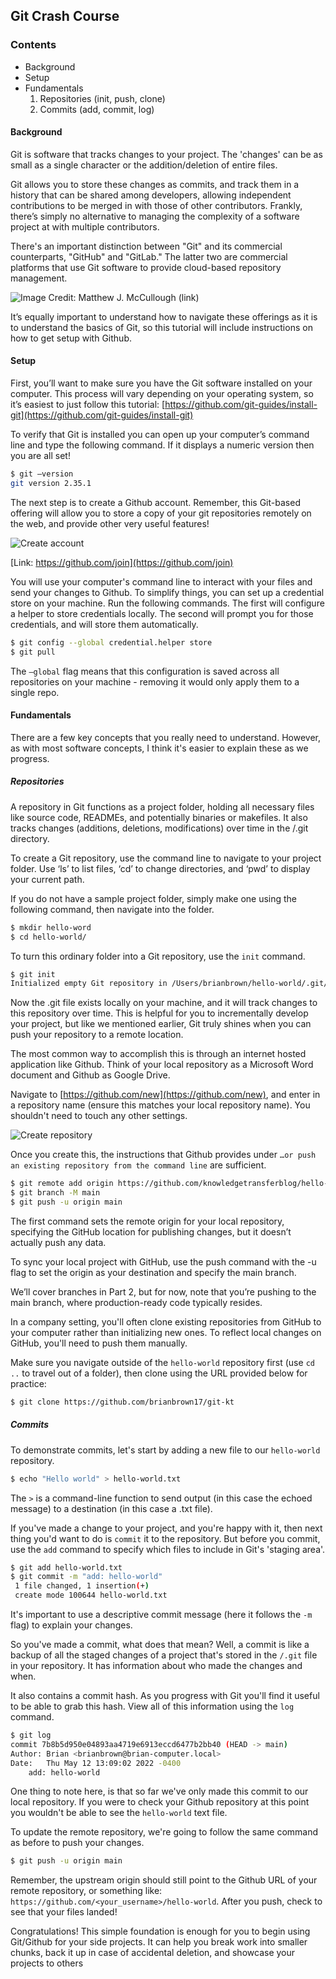 ## Git Crash Course

### Contents

- Background 
- Setup 
- Fundamentals 
	1) Repositories (init, push, clone)
	2) Commits (add, commit, log)

#### Background

Git is software that tracks changes to your project. The 'changes' can be as small as a single character or the addition/deletion of entire files.

Git allows you to store these changes as commits, and track them in a history that can be shared among developers, allowing independent contributions to be merged in with those of other contributors. Frankly, there’s simply no alternative to managing the complexity of a software project at with multiple contributors.

There's an important distinction between "Git" and its commercial counterparts, "GitHub" and "GitLab." The latter two are commercial platforms that use Git software to provide cloud-based repository management.

![Image Credit: Matthew J. McCullough (link)](assets/git_crashcourse_img_1.png)

It’s equally important to understand how to navigate these offerings as it is to understand the basics of Git, so this tutorial will include instructions on how to get setup with Github.

#### Setup

First, you’ll want to make sure you have the Git software installed on your computer. This process will vary depending on your operating system, so it’s easiest to just follow this tutorial: [https://github.com/git-guides/install-git](https://github.com/git-guides/install-git)

To verify that Git is installed you can open up your computer’s command line and type the following command. If it displays a numeric version then you are all set!

```sh
$ git –version
git version 2.35.1
```

The next step is to create a Github account. Remember, this Git-based offering will allow you to store a copy of your git repositories remotely on the web, and provide other very useful features!

![Create account](assets/git_crashcourse_img_2.png)

[Link: https://github.com/join](https://github.com/join)

You will use your computer's command line to interact with your files and send your changes to Github. To simplify things, you can set up a credential store on your machine. Run the following commands. The first will configure a helper to store credentials locally. The second will prompt you for those credentials, and will store them automatically.

```sh
$ git config --global credential.helper store
$ git pull
```

The `–global` flag means that this configuration is saved across all repositories on your machine - removing it would only apply them to a single repo.

#### Fundamentals

There are a few key concepts that you really need to understand. However, as with most software concepts, I think it's easier to explain these as we progress.

##### Repositories

A repository in Git functions as a project folder, holding all necessary files like source code, READMEs, and potentially binaries or makefiles. It also tracks changes (additions, deletions, modifications) over time in the /.git directory.

To create a Git repository, use the command line to navigate to your project folder. Use ‘ls’ to list files, ‘cd’ to change directories, and ‘pwd’ to display your current path.

If you do not have a sample project folder, simply make one using the following command, then navigate into the folder.

```sh
$ mkdir hello-word
$ cd hello-world/
```

To turn this ordinary folder into a Git repository, use the `init` command.

```sh
$ git init
Initialized empty Git repository in /Users/brianbrown/hello-world/.git/
```

Now the .git file exists locally on your machine, and it will track changes to this repository over time. This is helpful for you to incrementally develop your project, but like we mentioned earlier, Git truly shines when you can push your repository to a remote location.

The most common way to accomplish this is through an internet hosted application like Github. Think of your local repository as a Microsoft Word document and Github as Google Drive.

Navigate to [https://github.com/new](https://github.com/new), and enter in a repository name (ensure this matches your local repository name). You shouldn't need to touch any other settings.

![Create repository](assets/git_crashcourse_img_3.png)

Once you create this, the instructions that Github provides under `…or push an existing repository from the command line` are sufficient.

```sh
$ git remote add origin https://github.com/knowledgetransferblog/hello-world.git
$ git branch -M main
$ git push -u origin main
```

The first command sets the remote origin for your local repository, specifying the GitHub location for publishing changes, but it doesn’t actually push any data.

To sync your local project with GitHub, use the push command with the -u flag to set the origin as your destination and specify the main branch.

We’ll cover branches in Part 2, but for now, note that you’re pushing to the main branch, where production-ready code typically resides.

In a company setting, you'll often clone existing repositories from GitHub to your computer rather than initializing new ones. To reflect local changes on GitHub, you'll need to push them manually.

Make sure you navigate outside of the `hello-world` repository first (use `cd ..` to travel out of a folder), then clone using the URL provided below for practice:

```sh
$ git clone https://github.com/brianbrown17/git-kt
```

##### Commits

To demonstrate commits, let's start by adding a new file to our `hello-world` repository.

```sh
$ echo "Hello world" > hello-world.txt
```

The `>` is a command-line function to send output (in this case the echoed message) to a destination (in this case a .txt file).

If you've made a change to your project, and you're happy with it, then next thing you'd want to do is `commit` it to the repository. But before you commit, use the `add` command to specify which files to include in Git's 'staging area'.

```sh
$ git add hello-world.txt
$ git commit -m "add: hello-world"
 1 file changed, 1 insertion(+)
 create mode 100644 hello-world.txt
```

It's important to use a descriptive commit message (here it follows the `-m` flag) to explain your changes.

So you've made a commit, what does that mean? Well, a commit is like a backup of all the staged changes of a project that's stored in the `/.git` file in your repository. It has information about who made the changes and when.

It also contains a commit hash. As you progress with Git you'll find it useful to be able to grab this hash. View all of this information using the `log` command.

```sh
$ git log
commit 7b8b5d950e04893aa4719e6913eccd6477b2bb40 (HEAD -> main)
Author: Brian <brianbrown@brian-computer.local>
Date:   Thu May 12 13:09:02 2022 -0400
    add: hello-world
```

One thing to note here, is that so far we've only made this commit to our local repository. If you were to check your Github repository at this point you wouldn't be able to see the `hello-world` text file. 

To update the remote repository, we're going to follow  the same command as before to push your changes. 

```sh
$ git push -u origin main
```

Remember, the upstream origin should still point to the Github URL of your remote repository, or something like: `https://github.com/<your_username>/hello-world`.  After you push, check to see that your files landed!

Congratulations! This simple foundation is enough for you to begin using Git/Github for your side projects. It can help you break work into smaller chunks, back it up in case of accidental deletion, and showcase your projects to others
